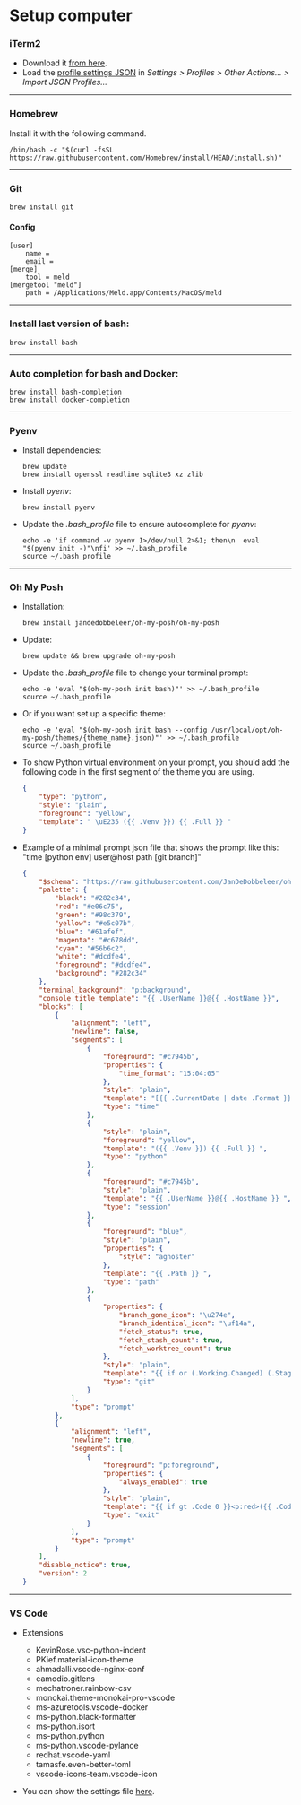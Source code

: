 # Setup computer

### iTerm2

- Download it [from here](https://iterm2.com/downloads.html).
- Load the [profile settings JSON](./iterm2/default-profile.json) in _Settings > Profiles > Other Actions... > Import JSON Profiles..._

---

### Homebrew

Install it with the following command.
```shell
/bin/bash -c "$(curl -fsSL https://raw.githubusercontent.com/Homebrew/install/HEAD/install.sh)"
```
---

### Git

```shell
brew install git
```

#### Config

```shell
[user]
	name =
	email =
[merge]
	tool = meld
[mergetool "meld"]
	path = /Applications/Meld.app/Contents/MacOS/meld
```

---

### Install last version of bash:

```shell
brew install bash
```

---

### Auto completion for bash and Docker:

```shell
brew install bash-completion
brew install docker-completion
```
---

### Pyenv

- Install dependencies:

    ```shell
    brew update
    brew install openssl readline sqlite3 xz zlib
    ```

- Install _pyenv_:

    ```shell
    brew install pyenv
    ```

- Update the _.bash_profile_ file to ensure autocomplete for _pyenv_:

    ```shell
    echo -e 'if command -v pyenv 1>/dev/null 2>&1; then\n  eval "$(pyenv init -)"\nfi' >> ~/.bash_profile
    source ~/.bash_profile
    ```

---

### Oh My Posh

- Installation:

    ```shell
    brew install jandedobbeleer/oh-my-posh/oh-my-posh
    ```

- Update:

    ```shell
    brew update && brew upgrade oh-my-posh
    ```

- Update the _.bash_profile_ file to change your terminal prompt:

    ```shell
    echo -e 'eval "$(oh-my-posh init bash)"' >> ~/.bash_profile
    source ~/.bash_profile
    ```

- Or if you want set up a specific theme:

    ```shell
    echo -e 'eval "$(oh-my-posh init bash --config /usr/local/opt/oh-my-posh/themes/{theme_name}.json)"' >> ~/.bash_profile
    source ~/.bash_profile
    ```

- To show Python virtual environment on your prompt, you should add the following code in the first segment of the theme you are using.

    ```json
    {
        "type": "python",
        "style": "plain",
        "foreground": "yellow",
        "template": " \uE235 ({{ .Venv }}) {{ .Full }} "
    }
    ```

- Example of a minimal prompt json file that shows the prompt like this: "time [python env] user@host path [git branch]"

    ```json
    {
        "$schema": "https://raw.githubusercontent.com/JanDeDobbeleer/oh-my-posh/main/themes/schema.json",
        "palette": {
            "black": "#282c34",
            "red": "#e06c75",
            "green": "#98c379",
            "yellow": "#e5c07b",
            "blue": "#61afef",
            "magenta": "#c678dd",
            "cyan": "#56b6c2",
            "white": "#dcdfe4",
            "foreground": "#dcdfe4",
            "background": "#282c34"
        },
        "terminal_background": "p:background",
        "console_title_template": "{{ .UserName }}@{{ .HostName }}",
        "blocks": [
            {
                "alignment": "left",
                "newline": false,
                "segments": [
                    {
                        "foreground": "#c7945b",
                        "properties": {
                            "time_format": "15:04:05"
                        },
                        "style": "plain",
                        "template": "[{{ .CurrentDate | date .Format }}] ",
                        "type": "time"
                    },
                    {
                        "style": "plain",
                        "foreground": "yellow",
                        "template": "({{ .Venv }}) {{ .Full }} ",
                        "type": "python"
                    },
                    {
                        "foreground": "#c7945b",
                        "style": "plain",
                        "template": "{{ .UserName }}@{{ .HostName }} ",
                        "type": "session"
                    },
                    {
                        "foreground": "blue",
                        "style": "plain",
                        "properties": {
                            "style": "agnoster"
                        },
                        "template": "{{ .Path }} ",
                        "type": "path"
                    },
                    {
                        "properties": {
                            "branch_gone_icon": "\u274e",
                            "branch_identical_icon": "\uf14a",
                            "fetch_status": true,
                            "fetch_stash_count": true,
                            "fetch_worktree_count": true
                        },
                        "style": "plain",
                        "template": "{{ if or (.Working.Changed) (.Staging.Changed) (gt .StashCount 0) }}<p:magenta>{{ .HEAD }}</>{{ else }}<p:green>{{ .HEAD }}</>{{ end }}{{ if (gt .Ahead 0)}}<p:cyan>{{ .BranchStatus }}</>{{ end }}{{ if (gt .Behind 0)}}<p:cyan>{{ .BranchStatus }}</>{{ end }}{{ if .Staging.Changed }} <p:green>{{ .Staging.String }}</>{{ end }}{{ if .Working.Changed }} <p:red>{{ .Working.String }}{{ end }}",
                        "type": "git"
                    }
                ],
                "type": "prompt"
            },
            {
                "alignment": "left",
                "newline": true,
                "segments": [
                    {
                        "foreground": "p:foreground",
                        "properties": {
                            "always_enabled": true
                        },
                        "style": "plain",
                        "template": "{{ if gt .Code 0 }}<p:red>({{ .Code }}) </>{{ else }}<p:green>({{ .Code }}) </>{{ end }}> ",
                        "type": "exit"
                    }
                ],
                "type": "prompt"
            }
        ],
        "disable_notice": true,
        "version": 2
    }
    ```

---

### VS Code

- Extensions

    - KevinRose.vsc-python-indent
    - PKief.material-icon-theme
    - ahmadalli.vscode-nginx-conf
    - eamodio.gitlens
    - mechatroner.rainbow-csv
    - monokai.theme-monokai-pro-vscode
    - ms-azuretools.vscode-docker
    - ms-python.black-formatter
    - ms-python.isort
    - ms-python.python
    - ms-python.vscode-pylance
    - redhat.vscode-yaml
    - tamasfe.even-better-toml
    - vscode-icons-team.vscode-icon

- You can show the settings file [here](./vscode/settings.json).
